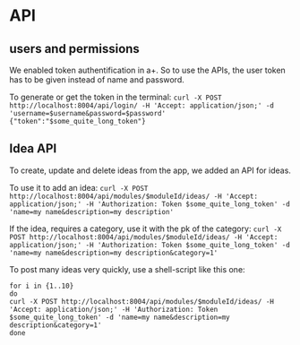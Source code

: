 # API

## users and permissions
We enabled token authentification in a+. So to use the APIs,
the user token has to be given instead of name and password.

To generate or get the token in the terminal:
`curl -X POST http://localhost:8004/api/login/ -H 'Accept: application/json;' -d 'username=$username&password=$password'`
`{"token":"$some_quite_long_token"}`

## Idea API
To create, update and delete ideas from the app, we added an API for ideas.

To use it to add an idea:
`curl -X POST http://localhost:8004/api/modules/$moduleId/ideas/ -H 'Accept: application/json;' -H 'Authorization: Token $some_quite_long_token' -d 'name=my name&description=my description'`

If the idea, requires a category, use it with the pk of the category:
`curl -X POST http://localhost:8004/api/modules/$moduleId/ideas/ -H 'Accept: application/json;' -H 'Authorization: Token $some_quite_long_token' -d 'name=my name&description=my description&category=1'`

To post many ideas very quickly, use a shell-script like this one:
```
for i in {1..10}
do
curl -X POST http://localhost:8004/api/modules/$moduleId/ideas/ -H 'Accept: application/json;' -H 'Authorization: Token $some_quite_long_token' -d 'name=my name&description=my description&category=1'
done
```
